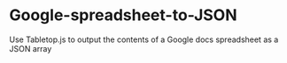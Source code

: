 # Google-spreadsheet-to-JSON
Use Tabletop.js to output the contents of a Google docs spreadsheet as a JSON array
